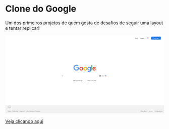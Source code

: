 # Clone do Google

Um dos primeiros projetos de quem gosta de desafios de seguir uma layout e tentar replicar!
 
<img src="./overview.png">

<a href="https://clone-google.rafael-rizzo.com/" target="_blank">Veja clicando aqui</a>
